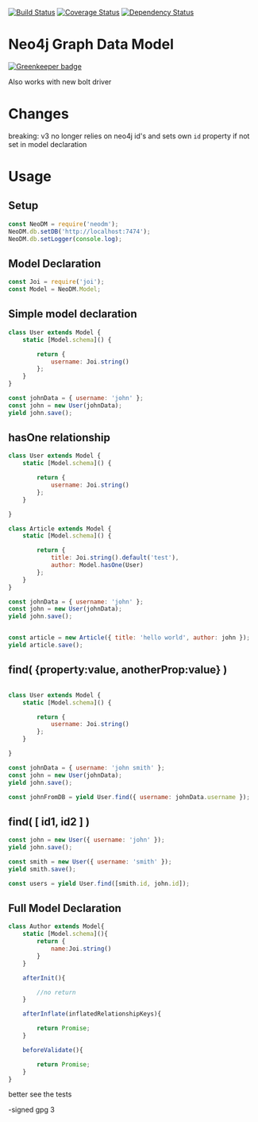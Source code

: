 [![Build Status](https://travis-ci.org/catalint/neodm.svg?branch=master)](https://travis-ci.org/catalint/neodm) [![Coverage Status](https://coveralls.io/repos/github/catalint/neodm/badge.svg?branch=master)](https://coveralls.io/github/catalint/neodm?branch=master) [![Dependency Status](https://david-dm.org/catalint/neodm.svg)](https://david-dm.org/catalint/neodm)


Neo4j Graph Data Model
===

[![Greenkeeper badge](https://badges.greenkeeper.io/catalint/neodm.svg)](https://greenkeeper.io/)

Also works with new bolt driver

Changes
===
breaking: v3 no longer relies on neo4j id's and sets own `id` property if not set in model declaration

Usage
===

Setup
---
```js
const NeoDM = require('neodm');
NeoDM.db.setDB('http://localhost:7474');
NeoDM.db.setLogger(console.log);
```

Model Declaration
---
```js
const Joi = require('joi');
const Model = NeoDM.Model;
```

Simple model declaration
---
```js
class User extends Model {
    static [Model.schema]() {

        return {
            username: Joi.string()
        };
    }
}

const johnData = { username: 'john' };
const john = new User(johnData);
yield john.save();
```

hasOne relationship
---
```js
class User extends Model {
    static [Model.schema]() {

        return {
            username: Joi.string()
        };
    }

}

class Article extends Model {
    static [Model.schema]() {

        return {
            title: Joi.string().default('test'),
            author: Model.hasOne(User)
        };
    }
}

const johnData = { username: 'john' };
const john = new User(johnData);
yield john.save();


const article = new Article({ title: 'hello world', author: john });
yield article.save();

```

find( {property:value, anotherProp:value} )
---
```js

class User extends Model {
    static [Model.schema]() {

        return {
            username: Joi.string()
        };
    }

}

const johnData = { username: 'john smith' };
const john = new User(johnData);
yield john.save();

const johnFromDB = yield User.find({ username: johnData.username });
```

find( [ id1, id2 ] )
---
```js
const john = new User({ username: 'john' });
yield john.save();

const smith = new User({ username: 'smith' });
yield smith.save();

const users = yield User.find([smith.id, john.id]);
```

Full Model Declaration
---
```js
class Author extends Model{
    static [Model.schema](){
        return {
            name:Joi.string()
        }
    }

    afterInit(){

        //no return
    }

    afterInflate(inflatedRelationshipKeys){

        return Promise;
    }

    beforeValidate(){

        return Promise;
    }
}
```

better see the tests

-signed gpg 3
